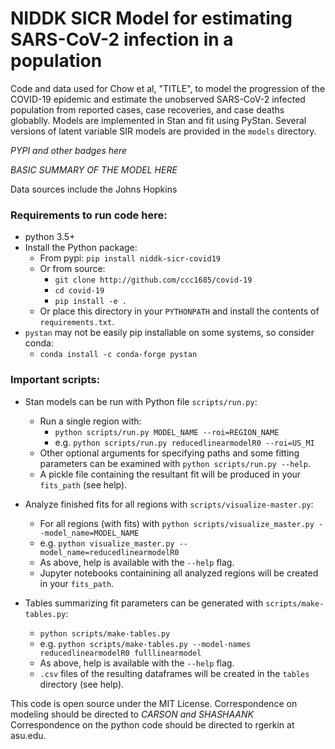 # NIDDK SICR Model for estimating SARS-CoV-2 infection in a population

Code and data used for Chow et al, "TITLE", to model the progression of the COVID-19 epidemic and estimate the unobserved SARS-CoV-2 infected population from reported cases, case recoveries, and case deaths globablly.  Models are implemented in Stan and fit using PyStan.  Several versions of latent variable SIR models are provided in the `models` directory.

*PYPI and other badges here*

*BASIC SUMMARY OF THE MODEL HERE*

Data sources include the Johns Hopkins 

### Requirements to run code here:
- python 3.5+
- Install the Python package:
  - From pypi: `pip install niddk-sicr-covid19`
  - Or from source:
    - `git clone http://github.com/ccc1685/covid-19`
    - `cd covid-19`
    - `pip install -e .`
  - Or place this directory in your `PYTHONPATH` and install the contents of `requirements.txt`. 
- `pystan` may not be easily pip installable on some systems, so consider conda:
  - `conda install -c conda-forge pystan`

### Important scripts:
- Stan models can be run with Python file `scripts/run.py`:
  - Run a single region with:
    - `python scripts/run.py MODEL_NAME --roi=REGION_NAME`
    - e.g. `python scripts/run.py reducedlinearmodelR0 --roi=US_MI`
  - Other optional arguments for specifying paths and some fitting parameters can be examined with `python scripts/run.py --help`.
  - A pickle file containing the resultant fit will be produced in your `fits_path` (see help).

- Analyze finished fits for all regions with `scripts/visualize-master.py`:
  - For all regions (with fits) with `python scripts/visualize_master.py --model_name=MODEL_NAME`
  - e.g. `python visualize_master.py --model_name=reducedlinearmodelR0`
  - As above, help is available with the `--help` flag.
  - Jupyter notebooks containining all analyzed regions will be created in your `fits_path`.

- Tables summarizing fit parameters can be generated with `scripts/make-tables.py`:
  - `python scripts/make-tables.py`
  - e.g. `python scripts/make-tables.py --model-names reducedlinearmodelR0 fulllinearmodel`
  - As above, help is available with the `--help` flag.
  - `.csv` files of the resulting dataframes will be created in the `tables` directory (see help).

This code is open source under the MIT License.
Correspondence on modeling should be directed to *CARSON and SHASHAANK*
Correspondence on the python code should be directed to rgerkin at asu.edu.
